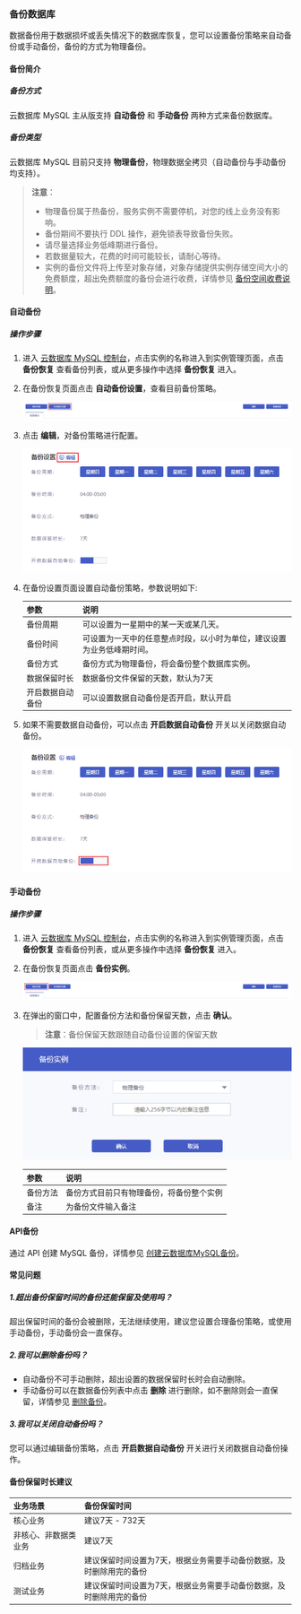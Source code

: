 ### 备份数据库

数据备份用于数据损坏或丢失情况下的数据库恢复，您可以设置备份策略来自动备份或手动备份，备份的方式为物理备份。

#### 备份简介

##### 备份方式

云数据库 MySQL 主从版支持 **自动备份** 和 **手动备份** 两种方式来备份数据库。

##### 备份类型

云数据库 MySQL 目前只支持 **物理备份**，物理数据全拷贝（自动备份与手动备份均支持）。

> **注意**：
>
> - 物理备份属于热备份，服务实例不需要停机，对您的线上业务没有影响。
> - 备份期间不要执行 DDL 操作，避免锁表导致备份失败。
> - 请尽量选择业务低峰期进行备份。
> - 若数据量较大，花费的时间可能较长，请耐心等待。
> - 实例的备份文件将上传至对象存储，对象存储提供实例存储空间大小的免费额度，超出免费额度的备份会进行收费，详情参见 [备份空间收费说明](./../../03.购买指南/05.备份空间收费说明.md)。
>

#### 自动备份

##### 操作步骤

1. 进入 [云数据库 MySQL 控制台](https://console.capitalonline.net/loadbalancers)，点击实例的名称进入到实例管理页面，点击 **备份恢复** 查看备份列表，或从更多操作中选择 **备份恢复** 进入。

2. 在备份恢复页面点击 **自动备份设置**，查看目前备份策略。

   ![backup_list](./../../pic/backup_list.png)

3. 点击 **编辑**，对备份策略进行配置。

   ![backup_console](./../../pic/backup_console.png)

4. 在备份设置页面设置自动备份策略，参数说明如下:

   | 参数             | 说明                                                         |
   | :--------------- | :----------------------------------------------------------- |
   | 备份周期         | 可以设置为一星期中的某一天或某几天。                         |
   | 备份时间         | 可设置为一天中的任意整点时段，以小时为单位，建议设置为业务低峰期时间。 |
   | 备份方式         | 备份方式为物理备份，将会备份整个数据库实例。                 |
   | 数据保留时长     | 数据备份文件保留的天数，默认为7天                            |
   | 开启数据自动备份 | 可以设置数据自动备份是否开启，默认开启                       |

5. 如果不需要数据自动备份，可以点击 **开启数据自动备份** 开关以关闭数据自动备份。

   ![backup_open](./../../pic/backup_open.png)

#### 手动备份

##### 操作步骤

1. 进入 [云数据库 MySQL 控制台](https://console.capitalonline.net/loadbalancers)，点击实例的名称进入到实例管理页面，点击 **备份恢复** 查看备份列表，或从更多操作中选择 **备份恢复** 进入。

2. 在备份恢复页面点击 **备份实例**。

   ![backup_backup](./../../pic/backup_backup.png)

3. 在弹出的窗口中，配置备份方法和备份保留天数，点击 **确认**。

   > **注意**：备份保留天数跟随自动备份设置的保留天数

   ![backup_popup](./../../pic/backup_popup.png)

   | 参数     | 说明                                     |
   | :------- | :--------------------------------------- |
   | 备份方法 | 备份方式目前只有物理备份，将备份整个实例 |
   | 备注     | 为备份文件输入备注                       |

#### API备份

通过 API 创建 MySQL 备份，详情参见 [创建云数据库MySQL备份](./../../08.API文档/04.备份相关接口/00.创建云数据库MySQL备份.md)。

#### 常见问题

##### 1.超出备份保留时间的备份还能保留及使用吗？

超出保留时间的备份会被删除，无法继续使用，建议您设置合理备份策略，或使用手动备份，手动备份会一直保存。

##### 2.我可以删除备份吗？

- 自动备份不可手动删除，超出设置的数据保留时长时会自动删除。
- 手动备份可以在数据备份列表中点击 **删除** 进行删除，如不删除则会一直保留，详情参见 [删除备份](./02.删除备份.md)。

##### 3.我可以关闭自动备份吗？

您可以通过编辑备份策略，点击 **开启数据自动备份** 开关进行关闭数据自动备份操作。

#### 备份保留时长建议

| 业务场景             | 备份保留时间                                                 |
| :------------------- | :----------------------------------------------------------- |
| 核心业务             | 建议7天 - 732天                                              |
| 非核心、非数据类业务 | 建议7天                                                      |
| 归档业务             | 建议保留时间设置为7天，根据业务需要手动备份数据，及时删除用完的备份 |
| 测试业务             | 建议保留时间设置为7天，根据业务需要手动备份数据，及时删除用完的备份 |
